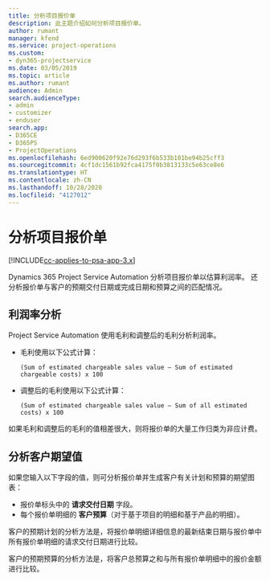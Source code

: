 ```yaml
---
title: 分析项目报价单
description: 此主题介绍如何分析项目报价单。
author: rumant
manager: kfend
ms.service: project-operations
ms.custom:
- dyn365-projectservice
ms.date: 03/05/2019
ms.topic: article
ms.author: rumant
audience: Admin
search.audienceType:
- admin
- customizer
- enduser
search.app:
- D365CE
- D365PS
- ProjectOperations
ms.openlocfilehash: 6ed900620f92e76d293f6b533b101be94b25cff3
ms.sourcegitcommit: 4cf1dc1561b92fca4175f0b3813133c5e63ce8e6
ms.translationtype: HT
ms.contentlocale: zh-CN
ms.lasthandoff: 10/28/2020
ms.locfileid: "4127012"
---
```

# <a name="analysis-of-project-quotes"></a>分析项目报价单

[!INCLUDE[cc-applies-to-psa-app-3.x](../includes/cc-applies-to-psa-app-3x.md)]

Dynamics 365 Project Service Automation 分析项目报价单以估算利润率。 还分析报价单与客户的预期交付日期或完成日期和预算之间的匹配情况。

## <a name="profitability-analysis"></a>利润率分析

Project Service Automation 使用毛利和调整后的毛利分析利润率。

- 毛利使用以下公式计算：

  `
    (Sum of estimated chargeable sales value – Sum of estimated chargeable costs) x 100
  `
- 调整后的毛利使用以下公式计算：

  `
    (Sum of estimated chargeable sales value – Sum of all estimated costs) x 100
  `

如果毛利和调整后的毛利的值相差很大，则将报价单的大量工作归类为非应计费。

## <a name="analysis-of-customer-expectations"></a>分析客户期望值

如果您输入以下字段的值，则可分析报价单并生成客户有关计划和预算的期望图表：

- 报价单标头中的 **请求交付日期** 字段。
- 每个报价单明细的 **客户预算**（对于基于项目的明细和基于产品的明细）。

客户的预期计划的分析方法是，将报价单明细详细信息的最新结束日期与报价单中所有报价单明细的请求交付日期进行比较。

客户的预期预算的分析方法是，将客户总预算之和与所有报价单明细中的报价金额进行比较。
